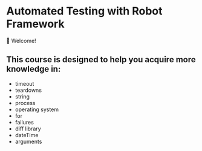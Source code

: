 # Automated Testing with Robot Framework 

👋 Welcome!


## This course is designed to help you acquire more knowledge in:

- timeout
- teardowns
- string
- process
- operating system
- for
- failures
- diff library
- dateTime
- arguments


